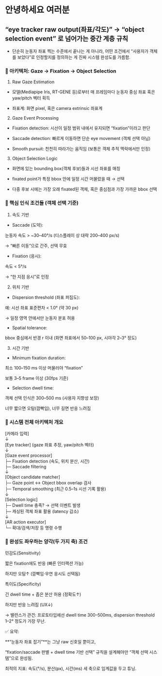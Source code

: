 # **안녕하세요 여러분**
## “eye tracker raw output(좌표/각도)” → “object selection event” 로 넘어가는 중간 계층 규칙
- 단순히 눈동자 좌표 찍는 수준에서 끝나는 게 아니라, 어떤 조건에서 “사용자가 객체를 보았다”로 인정할지를 정의하는 게 진짜 시스템 완성도를 가름함.

### 🔹 아키텍처: Gaze → Fixation → Object Selection

1. Raw Gaze Estimation

- 모델(Mediapipe Iris, RT-GENE 등)로부터 매 프레임마다 눈동자 중심 좌표 혹은 yaw/pitch 벡터 획득

 - 좌표계: 화면 pixel, 혹은 camera extrinsic 좌표계

2. Gaze Event Processing

- Fixation detection: 시선이 일정 범위 내에서 유지되면 “fixation”이라고 판단

 - Saccade detection: 빠르게 이동하면 단순 eye movement (객체 선택 아님)

 - Smooth pursuit: 천천히 따라가는 움직임 (보통은 객체 추적 맥락에서만 인정)

3. Object Selection Logic

- 화면에 있는 bounding box(객체 후보)들과 시선 좌표를 매칭

 - fixated point가 특정 bbox 안에 일정 시간 머물렀을 때 → 선택

 - 다중 후보 시에는 가장 오래 fixated된 객체, 혹은 중심점과 가장 가까운 bbox 선택

### 🔹 핵심 인식 조건들 (객체 선택 기준)
1. 속도 기반  

- Saccade (도약):

눈동자 속도 > ~30–40°/s (디스플레이 상 대략 200–400 px/s)  

→ “빠른 이동”으로 간주, 선택 무효

- Fixation (응시):

속도 < 5°/s  

→ “한 지점 응시”로 인정

2. 위치 기반  

- Dispersion threshold (좌표 퍼짐도):

예: 시선 좌표 표준편차 < 1.0° (약 30 px)  

→ 일정 영역 안에서만 눈동자 분포 허용

- Spatial tolerance:

bbox 중심에서 반경 r 이내 (화면 좌표에서 50–100 px, 시야각 2–3° 정도)  

3. 시간 기반

- Minimum fixation duration:

최소 100–150 ms 이상 머물러야 “fixation”

보통 3–5 frame 이상 (30fps 기준)

- Selection dwell time:

객체 선택 인식은 300–500 ms (사용자 지향성 보장)

너무 짧으면 오탐(깜빡임), 너무 길면 반응 느려짐

### 🔹 시스템 전체 아키텍처 개요
[카메라 입력]   
   ↓  
[Eye tracker] (gaze 좌표 추정, yaw/pitch 벡터)  
   ↓  
[Gaze event processor]   
   ├─ Fixation detection (속도, 위치 분산, 시간)  
   ├─ Saccade filtering  
   ↓  
[Object candidate matcher]  
   ├─ Gaze point ↔ Object bbox overlap 검사  
   ├─ Temporal smoothing (최근 0.5–1s 시선 기록 활용)  
   ↓  
[Selection logic]  
   ├─ Dwell time 충족? → 선택 이벤트 발생  
   ├─ 캐싱된 객체 좌표 활용 (latency 감소)  
   ↓  
[AR action executor]  
   └─ 확대/검색/저장 등 명령 수행  

### 🔹 완성도 좌우하는 양각(두 가지 축) 조건

민감도(Sensitivity)

짧은 fixation에도 반응 (빠른 인터랙션 가능)

하지만 오탐↑ (깜빡임·우연 응시도 선택됨)

특이도(Specificity)

긴 dwell time + 좁은 분산 허용 (정확도↑)

하지만 반응 느려짐 (UX↓)

→ 밸런스가 관건: 프로토타입에선 dwell time 300–500ms, dispersion threshold 1–2° 정도가 가장 무난.

✅ 요약:

**“눈동자 좌표 잡기”**는 그냥 raw 신호일 뿐이고,

“fixation/saccade 판별 + dwell time 기반 선택” 규칙을 설계해야만 “객체 선택 시스템”으로 완성됨.

최적의 지표: 속도(°/s), 분산(px), 시간(ms) 세 축으로 임계값을 두고 튜닝.